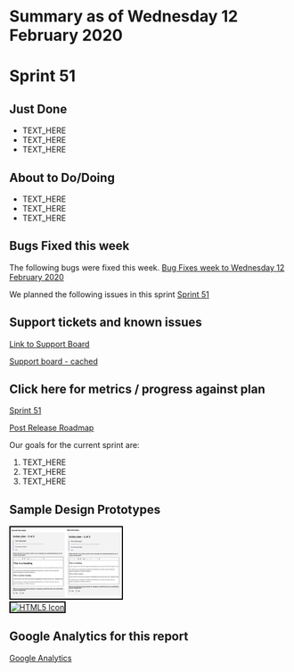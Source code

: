 # Summary as of Wednesday 12 February 2020 

# Sprint 51

## Just Done
* TEXT_HERE
* TEXT_HERE
* TEXT_HERE

## About to Do/Doing
* TEXT_HERE
* TEXT_HERE
* TEXT_HERE

## Bugs Fixed this week
The following bugs were fixed this week.
[Bug Fixes week to Wednesday 12 February 2020](graphs/bugs12022020.png)

We planned the following issues in this sprint 
[Sprint 51](graphs/sprint12022020.png)

## Support tickets and known issues
[Link to Support Board](https://collaboration.homeoffice.gov.uk/jira/secure/RapidBoard.jspa?rapidView=1717&selectedIssue=ASSB-253)

[Support board - cached](graphs/supportBoard12022020.png)

## Click here for metrics / progress against plan
[Sprint 51](graphs/progress12022020.png)

[Post Release Roadmap](graphs/roadmap12022020.png)

Our goals for the current sprint are:
1. TEXT_HERE 
2. TEXT_HERE
3. TEXT_HERE

## Sample Design Prototypes
<a href="graphs/proto1_12022020.png"><img src="graphs/proto1_12022020.png" alt="HTML5 Icon" width="200" style="border:2px solid black"></a>
<br>
<a href="graphs/proto2_12022020.png"><img src="graphs/proto2_12022020.png" alt="HTML5 Icon" width="200" style="border:2px solid black"></a>
<br>


## Google Analytics for this report
[Google Analytics](graphs/GA12022020.png)

